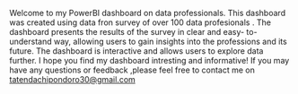 Welcome to my PowerBI  dashboard on data professionals.
This dashboard was created using data fron survey of over 100 data profesionals .
The dashboard presents the results of the survey in clear and easy- to- understand way, allowing users to gain insights into the professions and its future.
The dashboard is interactive and allows users to explore data further.
I hope you find my dashboard intresting and informative! 
If you may have any questions or feedback ,please feel free to contact me on tatendachipondoro30@gmail.com
